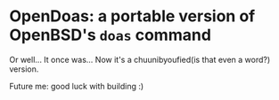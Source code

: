 # OpenDoas: a portable version of OpenBSD's `doas` command

Or well... It once was... Now it's a chuunibyoufied(is that even a word?) version.

Future me: good luck with building :)